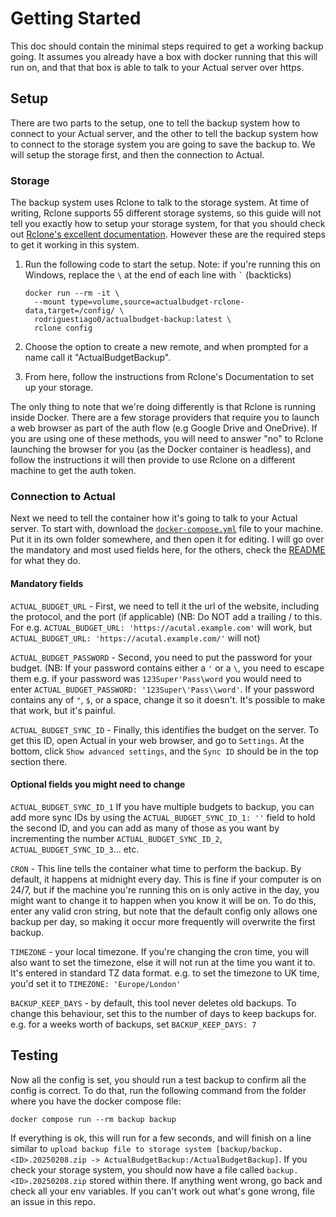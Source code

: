 # Getting Started

This doc should contain the minimal steps required to get a working backup going. It assumes you already have a box with docker running that this will run on, and that that box is able to talk to your Actual server over https.

## Setup

There are two parts to the setup, one to tell the backup system how to connect to your Actual server, and the other to tell the backup system how to connect to the storage system you are going to save the backup to. We will setup the storage first, and then the connection to Actual.

### Storage

The backup system uses Rclone to talk to the storage system. At time of writing, Rclone supports 55 different storage systems, so this guide will not tell you exactly how to setup your storage system, for that you should check out [Rclone's excellent documentation](https://rclone.org/docs/). However these are the required steps to get it working in this system.

1. Run the following code to start the setup. Note: if you're running this on Windows, replace the `\` at the end of each line with `` ` `` (backticks)

   ```shell
   docker run --rm -it \
     --mount type=volume,source=actualbudget-rclone-data,target=/config/ \
     rodriguestiago0/actualbudget-backup:latest \
     rclone config
   ```

2. Choose the option to create a new remote, and when prompted for a name call it "ActualBudgetBackup".
3. From here, follow the instructions from Rclone's Documentation to set up your storage.

The only thing to note that we're doing differently is that Rclone is running inside Docker. There are a few storage providers that require you to launch a web browser as part of the auth flow (e.g Google Drive and OneDrive). If you are using one of these methods, you will need to answer "no" to Rclone launching the browser for you (as the Docker container is headless), and follow the instructions it will then provide to use Rclone on a different machine to get the auth token.

### Connection to Actual

Next we need to tell the container how it's going to talk to your Actual server. To start with, download the [`docker-compose.yml`](/docker-compose.yml?raw=1) file to your machine. Put it in its own folder somewhere, and then open it for editing. I will go over the mandatory and most used fields here, for the others, check the [README](/README.md) for what they do.

#### Mandatory fields

`ACTUAL_BUDGET_URL` - First, we need to tell it the url of the website, including the protocol, and the port (if applicable) (NB: Do NOT add a trailing / to this. For e.g. `ACTUAL_BUDGET_URL: 'https://acutal.example.com'` will work, but `ACTUAL_BUDGET_URL: 'https://acutal.example.com/'` will not)

`ACTUAL_BUDGET_PASSWORD` - Second, you need to put the password for your budget. (NB: If your password contains either a `'` or a `\`, you need to escape them e.g. if your password was `123Super'Pass\word` you would need to enter `ACTUAL_BUDGET_PASSWORD: '123Super\'Pass\\word'`. If your password contains any of `"`, `$`, or a space, change it so it doesn't. It's possible to make that work, but it's painful.

`ACTUAL_BUDGET_SYNC_ID` - Finally, this identifies the budget on the server. To get this ID, open Actual in your web browser, and go to `Settings`. At the bottom, click `Show advanced settings`, and the `Sync ID` should be in the top section there.

#### Optional fields you might need to change

`ACTUAL_BUDGET_SYNC_ID_1` If you have multiple budgets to backup, you can add more sync IDs by using the `ACTUAL_BUDGET_SYNC_ID_1: ''` field to hold the second ID, and you can add as many of those as you want by incrementing the number `ACTUAL_BUDGET_SYNC_ID_2`, `ACTUAL_BUDGET_SYNC_ID_3`... etc.

`CRON` - This line tells the container what time to perform the backup. By default, it happens at midnight every day. This is fine if your computer is on 24/7, but if the machine you're running this on is only active in the day, you might want to change it to happen when you know it will be on. To do this, enter any valid cron string, but note that the default config only allows one backup per day, so making it occur more frequently will overwrite the first backup.

`TIMEZONE` - your local timezone. If you're changing the cron time, you will also want to set the timezone, else it will not run at the time you want it to. It's entered in standard TZ data format. e.g. to set the timezone to UK time, you'd set it to `TIMEZONE: 'Europe/London'`

`BACKUP_KEEP_DAYS` - by default, this tool never deletes old backups. To change this behaviour, set this to the number of days to keep backups for. e.g. for a weeks worth of backups, set `BACKUP_KEEP_DAYS: 7`

## Testing

Now all the config is set, you should run a test backup to confirm all the config is correct. To do that, run the following command from the folder where you have the docker compose file:

```shell
docker compose run --rm backup backup
```

If everything is ok, this will run for a few seconds, and will finish on a line similar to `upload backup file to storage system [backup/backup.<ID>.20250208.zip -> ActualBudgetBackup:/ActualBudgetBackup]`. If you check your storage system, you should now have a file called `backup.<ID>.20250208.zip` stored within there. If anything went wrong, go back and check all your env variables. If you can't work out what's gone wrong, file an issue in this repo.
